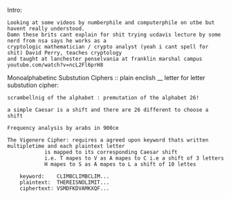 Intro:

	Looking at some videos by numberphile and computerphile on utbe but havent really understood.
	Damn these brits cant explain for shit trying ucdavis lecture by some nerd from nsa says he works as a
	cryptologic mathematician / crypto analyst (yeah i cant spell for shit) David Perry, teaches cryptology
	and taught at lanchester penselvania at franklin marshal campus youtube.com/watch?v=ncL2Fl6prH8

Monoalphabetinc Substution Ciphers :: plain enclish __ letter for letter substution cipher:

	scrambellnig of the alphabet : premutation of the alphabet 26!

	a simple Caesar is a shift and there are 26 different to choose a shift

	Frequency analysis by arabs in 900ce

	The Vigenere Cipher: requires a agreed upon keyword thats written multipletime and each plaintext letter
				is mapped to its corresponding Caesar shift
				i.e. T mapes to V as A mapes to C i.e a shift of 3 letters
				H mapes to S as A mapes to L a shift of 10 lettes

		keyword: 	CLIMBCLIMBCLIM...
		plaintext:	THEREISNOLIMIT...
		ciphertext:	VSMDFKDVAMKXQF...

